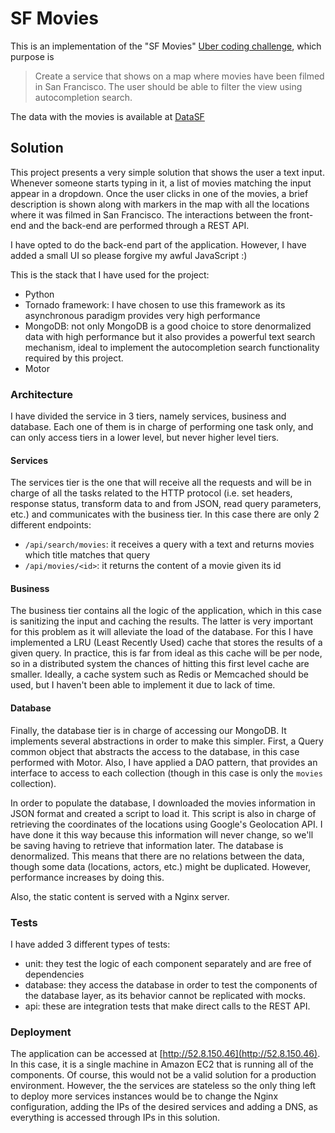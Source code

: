 # SF Movies
This is an implementation of the "SF Movies" [Uber coding challenge](https://github.com/uber/coding-challenge-tools/blob/master/coding_challenge.md), which purpose is 
> Create a service that shows on a map where movies have been filmed in San Francisco. The user should be able to filter the view using autocompletion search.

The data with the movies is available at [DataSF](https://data.sfgov.org/Arts-Culture-and-Recreation-/Film-Locations-in-San-Francisco/yitu-d5am)

## Solution
This project presents a very simple solution that shows the user a text input. Whenever someone starts typing in it, a list of movies matching the input appear in a dropdown. Once the user clicks in one of the movies, a brief description is shown along with markers in the map with all the locations where it was filmed in San Francisco. The interactions between the front-end and the back-end are performed through a REST API.

I have opted to do the back-end part of the application. However, I have added a small UI so please forgive my awful JavaScript :)

This is the stack that I have used for the project:
* Python
* Tornado framework: I have chosen to use this framework as its asynchronous paradigm provides very high performance
* MongoDB: not only MongoDB is a good choice to store denormalized data with high performance but it also provides a powerful text search mechanism, ideal to implement the autocompletion search functionality required by this project.
* Motor

### Architecture
I have divided the service in 3 tiers, namely services, business and database. Each one of them is in charge of performing one task only, and can only access tiers in a lower level, but never higher level tiers.

#### Services
The services tier is the one that will receive all the requests and will be in charge of all the tasks related to the HTTP protocol (i.e. set headers, response status, transform data to and from JSON, read query parameters, etc.) and communicates with the business tier. In this case there are only 2 different endpoints: 
* `/api/search/movies`: it receives a query with a text and returns movies which title matches that query
* `/api/movies/<id>`: it returns the content of a movie given its id

#### Business
The business tier contains all the logic of the application, which in this case is sanitizing the input and caching the results. The latter is very important for this problem as it will alleviate the load of the database. For this I have implemented a LRU (Least Recently Used) cache that stores the results of a given query. In practice, this is far from ideal as this cache will be per node, so in a distributed system the chances of hitting this first level cache are smaller. Ideally, a cache system such as Redis or Memcached should be used, but I haven't been able to implement it due to lack of time.

#### Database
Finally, the database tier is in charge of accessing our MongoDB. It implements several abstractions in order to make this simpler. First, a Query common object that abstracts the access to the database, in this case performed with Motor. Also, I have applied a DAO pattern, that provides an interface to access to each collection (though in this case is only the `movies` collection).

In order to populate the database, I downloaded the movies information in JSON format and created a script to load it. This script is also in charge of retrieving the coordinates of the locations using Google's Geolocation API. I have done it this way because this information will never change, so we'll be saving having to retrieve that information later. The database is denormalized. This means that there are no relations between the data, though some data (locations, actors, etc.) might be duplicated. However, performance increases by doing this.

Also, the static content is served with a Nginx server.

### Tests
I have added 3 different types of tests:
* unit: they test the logic of each component separately and are free of dependencies
* database: they access the database in order to test the components of the database layer, as its behavior cannot be replicated with mocks.
* api: these are integration tests that make direct calls to the REST API.

### Deployment
The application can be accessed at [http://52.8.150.46](http://52.8.150.46). In this case, it is a single machine in Amazon EC2 that is running all of the components. Of course, this would not be a valid solution for a production environment. However, the the services are stateless so the only thing left to deploy more services instances would be to change the Nginx configuration, adding the IPs of the desired services and adding a DNS, as everything is accessed through IPs in this solution.

